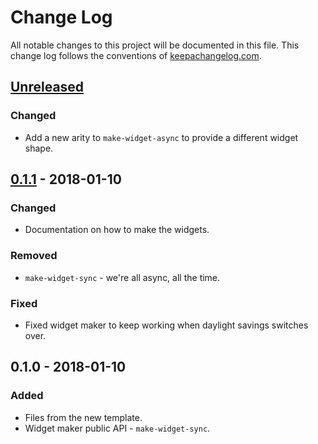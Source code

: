 # Change Log
All notable changes to this project will be documented in this file. This change log follows the conventions of [keepachangelog.com](http://keepachangelog.com/).

## [Unreleased]
### Changed
- Add a new arity to `make-widget-async` to provide a different widget shape.

## [0.1.1] - 2018-01-10
### Changed
- Documentation on how to make the widgets.

### Removed
- `make-widget-sync` - we're all async, all the time.

### Fixed
- Fixed widget maker to keep working when daylight savings switches over.

## 0.1.0 - 2018-01-10
### Added
- Files from the new template.
- Widget maker public API - `make-widget-sync`.

[Unreleased]: https://github.com/your-name/clj-ftpserver/compare/0.1.1...HEAD
[0.1.1]: https://github.com/your-name/clj-ftpserver/compare/0.1.0...0.1.1

